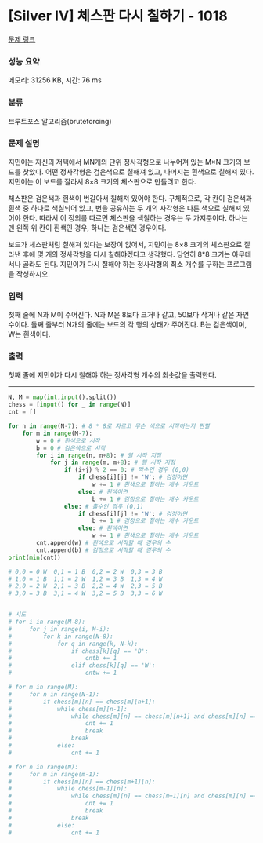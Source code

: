 # [Silver IV] 체스판 다시 칠하기 - 1018 

[문제 링크](https://www.acmicpc.net/problem/1018) 

### 성능 요약

메모리: 31256 KB, 시간: 76 ms

### 분류

브루트포스 알고리즘(bruteforcing)

### 문제 설명

<p>지민이는 자신의 저택에서 MN개의 단위 정사각형으로 나누어져 있는 M×N 크기의 보드를 찾았다. 어떤 정사각형은 검은색으로 칠해져 있고, 나머지는 흰색으로 칠해져 있다. 지민이는 이 보드를 잘라서 8×8 크기의 체스판으로 만들려고 한다.</p>

<p>체스판은 검은색과 흰색이 번갈아서 칠해져 있어야 한다. 구체적으로, 각 칸이 검은색과 흰색 중 하나로 색칠되어 있고, 변을 공유하는 두 개의 사각형은 다른 색으로 칠해져 있어야 한다. 따라서 이 정의를 따르면 체스판을 색칠하는 경우는 두 가지뿐이다. 하나는 맨 왼쪽 위 칸이 흰색인 경우, 하나는 검은색인 경우이다.</p>

<p>보드가 체스판처럼 칠해져 있다는 보장이 없어서, 지민이는 8×8 크기의 체스판으로 잘라낸 후에 몇 개의 정사각형을 다시 칠해야겠다고 생각했다. 당연히 8*8 크기는 아무데서나 골라도 된다. 지민이가 다시 칠해야 하는 정사각형의 최소 개수를 구하는 프로그램을 작성하시오.</p>

### 입력 

 <p>첫째 줄에 N과 M이 주어진다. N과 M은 8보다 크거나 같고, 50보다 작거나 같은 자연수이다. 둘째 줄부터 N개의 줄에는 보드의 각 행의 상태가 주어진다. B는 검은색이며, W는 흰색이다.</p>

### 출력 

 <p>첫째 줄에 지민이가 다시 칠해야 하는 정사각형 개수의 최솟값을 출력한다.</p>

---
```python
N, M = map(int,input().split())
chess = [input() for _ in range(N)]
cnt = []

for n in range(N-7): # 8 * 8로 자르고 무슨 색으로 시작하는지 판별
    for m in range(M-7): 
        w = 0 # 흰색으로 시작
        b = 0 # 검은색으로 시작
        for i in range(n, n+8): # 열 시작 지점
            for j in range(m, m+8): # 행 시작 지점
                if (i+j) % 2 == 0: # 짝수인 경우 (0,0)
                    if chess[i][j] != 'W': # 검정이면
                        w += 1 # 흰색으로 칠하는 개수 카운트
                    else: # 흰색이면
                        b += 1 # 검정으로 칠하는 개수 카운트
                else: # 홀수인 경우 (0,1)
                    if chess[i][j] != 'W': # 검정이면
                        b += 1 # 검정으로 칠하는 개수 카운트
                    else: # 흰색이면
                        w += 1 # 흰색으로 칠하는 개수 카운트
        cnt.append(w) # 흰색으로 시작할 때 경우의 수
        cnt.append(b) # 검정으로 시작할 때 경우의 수 
print(min(cnt))

# 0,0 = 0 W  0,1 = 1 B  0,2 = 2 W  0,3 = 3 B 
# 1,0 = 1 B  1,1 = 2 W  1,2 = 3 B  1,3 = 4 W     
# 2,0 = 2 W  2,1 = 3 B  2,2 = 4 W  2,3 = 5 B
# 3,0 = 3 B  3,1 = 4 W  3,2 = 5 B  3,3 = 6 W 


# 시도
# for i in range(M-8):
#     for j in range(i, M-i):
#         for k in range(N-8):
#             for q in range(k, N-k):
#                 if chess[k][q] == 'B':
#                     cntb += 1
#                 elif chess[k][q] == 'W':
#                     cntw += 1

# for m in range(M): 
#     for n in range(N-1):
#         if chess[m][n] == chess[m][n+1]:
#             while chess[m][n-1]:
#                 while chess[m][n] == chess[m][n+1] and chess[m][n] == chess[m][n-1]:
#                     cnt += 1
#                     break
#                 break
#             else:
#                 cnt += 1

# for n in range(N): 
#     for m in range(m-1):
#         if chess[m][n] == chess[m+1][n]:
#             while chess[m-1][n]:
#                 while chess[m][n] == chess[m+1][n] and chess[m][n] == chess[m-1][n]:
#                     cnt += 1
#                     break
#                 break
#             else:
#                 cnt += 1
```
